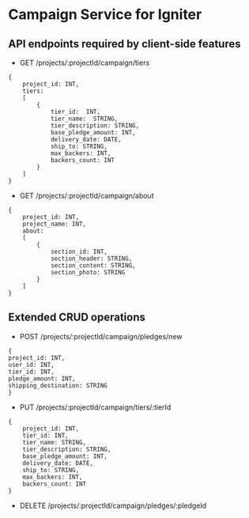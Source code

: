 # Campaign Service for Igniter


## API endpoints required by client-side features

* GET /projects/:projectId/campaign/tiers

```
{ 
	project_id: INT,
	tiers: 
	[
		{
			tier_id:  INT,
			tier_name:  STRING,
			tier_description: STRING,
			base_pledge_amount: INT,
			delivery_date: DATE,
			ship_to: STRING,
			max_backers: INT,
			backers_count: INT
		}
	]
}
```

* GET /projects/:projectId/campaign/about

```
{
	project_id: INT,
	project_name: INT,
	about: 
	[
		{
			section_id: INT,
			section_header: STRING,
			section_content: STRING,
			section_photo: STRING
		}
	]
}
```


## Extended CRUD operations

* POST /projects/:projectId/campaign/pledges/new

```
{
project_id: INT,
user_id: INT,
tier_id: INT,
pledge_amount: INT,
shipping_destination: STRING
}
```

* PUT /projects/:projectId/campaign/tiers/:tierId

```
{
	project_id: INT,
	tier_id: INT,
	tier_name: STRING,
	tier_description: STRING,
	base_pledge_amount: INT,
	delivery_date: DATE,
	ship_to: STRING,
	max_backers: INT,
	backers_count: INT
}
```

* DELETE /projects/:projectId/campaign/pledges/:pledgeId
